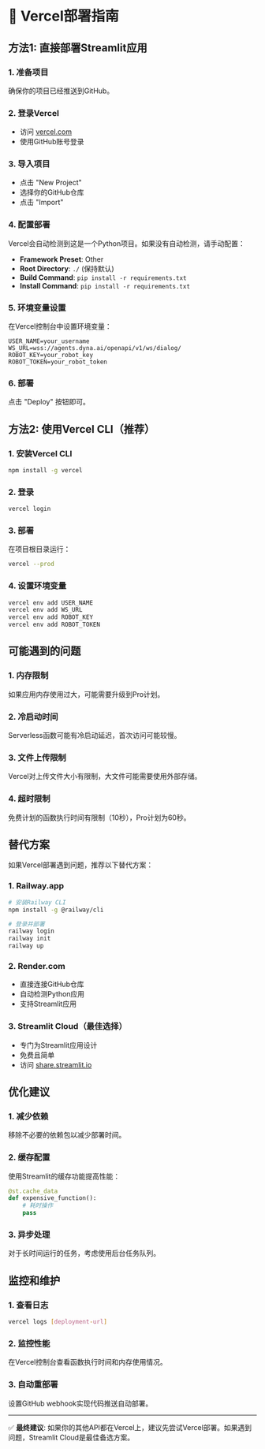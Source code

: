 # 🚀 Vercel部署指南

## 方法1: 直接部署Streamlit应用

### 1. 准备项目
确保你的项目已经推送到GitHub。

### 2. 登录Vercel
- 访问 [vercel.com](https://vercel.com)
- 使用GitHub账号登录

### 3. 导入项目
- 点击 "New Project"
- 选择你的GitHub仓库
- 点击 "Import"

### 4. 配置部署
Vercel会自动检测到这是一个Python项目。如果没有自动检测，请手动配置：

- **Framework Preset**: Other
- **Root Directory**: `./` (保持默认)
- **Build Command**: `pip install -r requirements.txt`
- **Install Command**: `pip install -r requirements.txt`

### 5. 环境变量设置
在Vercel控制台中设置环境变量：
```
USER_NAME=your_username
WS_URL=wss://agents.dyna.ai/openapi/v1/ws/dialog/
ROBOT_KEY=your_robot_key
ROBOT_TOKEN=your_robot_token
```

### 6. 部署
点击 "Deploy" 按钮即可。

## 方法2: 使用Vercel CLI（推荐）

### 1. 安装Vercel CLI
```bash
npm install -g vercel
```

### 2. 登录
```bash
vercel login
```

### 3. 部署
在项目根目录运行：
```bash
vercel --prod
```

### 4. 设置环境变量
```bash
vercel env add USER_NAME
vercel env add WS_URL
vercel env add ROBOT_KEY
vercel env add ROBOT_TOKEN
```

## 可能遇到的问题

### 1. 内存限制
如果应用内存使用过大，可能需要升级到Pro计划。

### 2. 冷启动时间
Serverless函数可能有冷启动延迟，首次访问可能较慢。

### 3. 文件上传限制
Vercel对上传文件大小有限制，大文件可能需要使用外部存储。

### 4. 超时限制
免费计划的函数执行时间有限制（10秒），Pro计划为60秒。

## 替代方案

如果Vercel部署遇到问题，推荐以下替代方案：

### 1. Railway.app
```bash
# 安装Railway CLI
npm install -g @railway/cli

# 登录并部署
railway login
railway init
railway up
```

### 2. Render.com
- 直接连接GitHub仓库
- 自动检测Python应用
- 支持Streamlit应用

### 3. Streamlit Cloud（最佳选择）
- 专门为Streamlit应用设计
- 免费且简单
- 访问 [share.streamlit.io](https://share.streamlit.io)

## 优化建议

### 1. 减少依赖
移除不必要的依赖包以减少部署时间。

### 2. 缓存配置
使用Streamlit的缓存功能提高性能：
```python
@st.cache_data
def expensive_function():
    # 耗时操作
    pass
```

### 3. 异步处理
对于长时间运行的任务，考虑使用后台任务队列。

## 监控和维护

### 1. 查看日志
```bash
vercel logs [deployment-url]
```

### 2. 监控性能
在Vercel控制台查看函数执行时间和内存使用情况。

### 3. 自动重部署
设置GitHub webhook实现代码推送自动部署。

---

✅ **最终建议**: 如果你的其他API都在Vercel上，建议先尝试Vercel部署。如果遇到问题，Streamlit Cloud是最佳备选方案。 